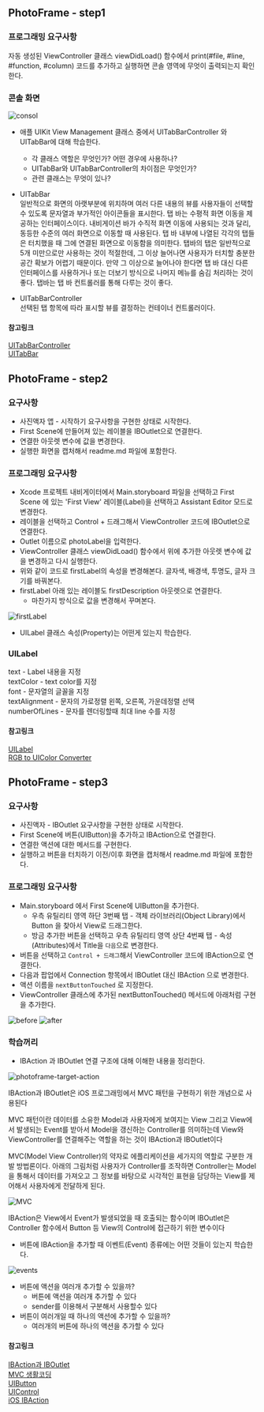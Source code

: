 ## PhotoFrame - step1

### 프로그래밍 요구사항

자동 생성된 ViewController 클래스 viewDidLoad() 함수에서 print(#file, #line, #function, #column) 코드를 추가하고 실행하면 콘솔 영역에 무엇이 출력되는지 확인한다.

### 콘솔 화면
![consol](image/consol.png)

* 애플 UIKit View Management 클래스 중에서 UITabBarController 와 UITabBar에 대해 학습한다.
	* 각 클래스 역할은 무엇인가? 어떤 경우에 사용하나?
	* UITabBar와 UITabBarController의 차이점은 무엇인가?
	* 관련 클래스는 무엇이 있나?


* UITabBar  
일반적으로 화면의 아랫부분에 위치하며 여러 다른 내용의 뷰를 사용자들이 선택할 수 있도록 문자열과 부가적인 아이콘들을 표시한다.
탭 바는 수평적 화면 이동을 제공하는 인터페이스이다. 내비게이션 바가 수직적 화면 이동에 사용되는 것과 달리, 동등한 수준의
여러 화면으로 이동할 때 사용된다. 탭 바 내부에 나열된 각각의 탭들은 터치했을 때 그에 연결된 화면으로 이동함을 의미한다. 
탭바의 탭은 일반적으로 5개 미만으로만 사용하는 것이 적절한데, 그 이상 늘어나면 사용자가 터치할 충분한 공간 확보가
어렵기 때문이다. 만약 그 이상으로 늘어나야 한다면 탭 바 대신 다른 인터페이스를 사용하거나 또는 더보기 방식으로 나머지
메뉴를 숨김 처리하는 것이 좋다.
탭바는 탭 바 컨트롤러를 통해 다루는 것이 좋다.

* UITabBarController  
선택된 탭 항목에 따라 표시할 뷰를 결정하는 컨테이너 컨트롤러이다.




#### 참고링크  
[UITabBarController](https://developer.apple.com/documentation/uikit/uitabbarcontroller)   
[UITabBar](https://developer.apple.com/documentation/uikit/uitabbar)

  
      

## PhotoFrame - step2

### 요구사항  
* 사진액자 앱 - 시작하기 요구사항을 구현한 상태로 시작한다.
* First Scene에 만들어져 있는 레이블을 IBOutlet으로 연결한다.
* 연결한 아웃렛 변수에 값을 변경한다.
* 실행한 화면을 캡처해서 readme.md 파일에 포함한다.
  
### 프로그래밍 요구사항
* Xcode 프로젝트 내비게이터에서 Main.storyboard 파일을 선택하고 First Scene 에 있는 'First View' 레이블(Label)을 선택하고 Assistant Editor 모드로 변경한다.
* 레이블을 선택하고 Control + 드래그해서 ViewController 코드에 IBOutlet으로 연결한다.
* Outlet 이름으로 photoLabel을 입력한다.
* ViewController 클래스 viewDidLoad() 함수에서 위에 추가한 아웃렛 변수에 값을 변경하고 다시 실행한다.
* 위와 같이 코드로 firstLabel의 속성을 변경해본다. 글자색, 배경색, 투명도, 글자 크기를 바꿔본다.
* firstLabel 아래 있는 레이블도 firstDescription 아웃렛으로 연결한다.
	* 마찬가지 방식으로 값을 변경해서 꾸며본다.

  
![firstLabel](image/firstLabel.png)

* UILabel 클래스 속성(Property)는 어떤게 있는지 학습한다.

### UILabel  
text - Label 내용을 지정  
textColor - text color를 지정  
font - 문자열의 글꼴을 지정  
textAlignment - 문자의 가로정렬 왼쪽, 오른쪽, 가운데정렬 선택  
numberOfLines - 문자를 렌더링할때 최대 line 수를 지정 





#### 참고링크  
[UILabel](https://developer.apple.com/documentation/uikit/uilabel)  
[RGB to UIColor Converter](http://uicolor.xyz/#/rgb-to-ui)  


## PhotoFrame - step3  
  
### 요구사항    
* 사진액자 - IBOutlet 요구사항을 구현한 상태로 시작한다.
* First Scene에 버튼(UIButton)을 추가하고 IBAction으로 연결한다.
* 연결한 액션에 대한 메서드를 구현한다.
* 실행하고 버튼을 터치하기 이전/이후 화면을 캡처해서 readme.md 파일에 포함한다.  

### 프로그래밍 요구사항  
* Main.storyboard 에서 First Scene에 UIButton을 추가한다.
	* 우측 유틸리티 영역 하단 3번째 탭 - 객체 라이브러리(Object Library)에서 Button 을 찾아서 View로 드래그한다.
	* 방금 추가한 버튼을 선택하고 우측 유틸리티 영역 상단 4번째 탭 - 속성(Attributes)에서 Title을 `다음`으로 변경한다.
* 버튼을 선택하고 `Control + 드래그`해서 ViewController 코드에 IBAction으로 연결한다. 
* 다음과 팝업에서 Connection 항목에서 IBOutlet 대신 IBAction 으로 변경한다.
* 액션 이름을 `nextButtonTouched` 로 지정한다.
* ViewController 클래스에 추가된 nextButtonTouched() 메서드에 아래처럼 구현을 추가한다.   

![before](image/before.png)
![after](image/after.png)



### 학습꺼리
* IBAction 과 IBOutlet 연결 구조에 대해 이해한 내용을 정리한다.  

![photoframe-target-action](image/photoframe-target-action.png)  

  
IBAction과 IBOutlet은 iOS 프로그래밍에서 MVC 패턴을 구현하기 위한 개념으로 사용된다

MVC 패턴이란 데이터를 소유한 Model과 사용자에게 보여지는 View 그리고 View에서 발생되는 Event를 받아서 Model을 갱신하는 Controller를 의미하는데 View와 ViewController를 연결해주는 역할을 하는 것이 IBAction과 IBOutlet이다

MVC(Model View Controller)의 약자로 에플리케이션을 세가지의 역할로 구분한 개발 방법론이다. 아래의 그림처럼 사용자가 Controller를 조작하면 Controller는 Model을 통해서 데이터를 가져오고 그 정보를 바탕으로 시각적인 표현을 담당하는 View를 제어해서 사용자에게 전달하게 된다. 

![MVC](image/mvc.png)  


IBAction은 View에서 Event가 발생되었을 때 호출되는 함수이며 IBOutlet은 Controller 함수에서 Button 등 View의 Control에 접근하기 위한 변수이다  



* 버튼에 IBAction을 추가할 때 이벤트(Event) 종류에는 어떤 것들이 있는지 학습한다.  

![events](image/event.png)  


* 버튼에 액션을 여러개 추가할 수 있을까?
	* 버튼에 액션을 여러개 추가할 수 있다
	* sender를 이용해서 구분해서 사용할수 있다
* 버튼이 여러개일 때 하나의 액션에 추가할 수 있을까?
	*  여러개의 버튼에 하나의 액션을 추가할 수 있다




#### 참고링크    
[IBAction과 IBOutlet](http://blog.devez.net/59)  
[MVC 생활코딩](https://opentutorials.org/course/697/3828)  
[UIButton](https://developer.apple.com/documentation/uikit/uibutton)  
[UIControl](https://developer.apple.com/documentation/uikit/uicontrol?changes=latest_minor&preferredLanguage=occ)  
[iOS IBAction](https://m.blog.naver.com/PostView.nhn?blogId=itperson&logNo=220972510635&proxyReferer=https%3A%2F%2Fwww.google.co.kr%2F)